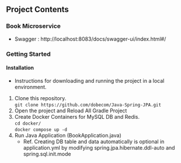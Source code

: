 ## Project Contents
### Book Microservice
- Swagger
  : http://localhost:8083/docs/swagger-ui/index.html#/

### Getting Started
#### Installation
- Instructions for downloading and running the project in a local environment.
1. Clone this repository.    
   `git clone https://github.com/dobecom/Java-Spring-JPA.git`
2. Open the project and Reload All Gradle Project
3. Create Docker Containers for MySQL DB and Redis.
   </br> `cd docker/`
   </br> `docker compose up -d`
4. Run Java Application (BookApplication.java)
    - Ref. Creating DB table and data automatically is optional in application.yml by modifying spring.jpa.hibernate.ddl-auto and spring.sql.init.mode
